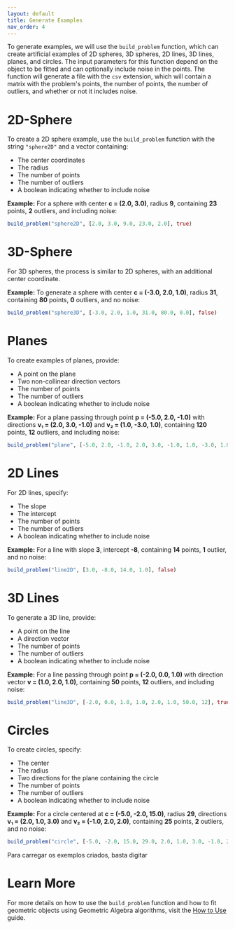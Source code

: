 ```yaml
---
layout: default
title: Generate Examples
nav_order: 4
---
```


To generate examples, we will use the `build_problem` function, which can create artificial examples of 2D spheres, 3D spheres, 2D lines, 3D lines, planes, and circles. The input parameters for this function depend on the object to be fitted and can optionally include noise in the points. The function will generate a file with the `csv` extension, which will contain a matrix with the problem's points, the number of points, the number of outliers, and whether or not it includes noise.

# 2D-Sphere

To create a 2D sphere example, use the `build_problem` function with the string `"sphere2D"` and a vector containing:

- The center coordinates
- The radius
- The number of points
- The number of outliers
- A boolean indicating whether to include noise

**Example:**
For a sphere with center **c = (2.0, 3.0)**, radius **9**, containing **23** points, **2** outliers, and including noise:

```julia
build_problem("sphere2D", [2.0, 3.0, 9.0, 23.0, 2.0], true)
```

# 3D-Sphere

For 3D spheres, the process is similar to 2D spheres, with an additional center coordinate.

**Example:**
To generate a sphere with center **c = (-3.0, 2.0, 1.0)**, radius **31**, containing **80** points, **0** outliers, and no noise:

```julia
build_problem("sphere3D", [-3.0, 2.0, 1.0, 31.0, 80.0, 0.0], false)
```

# Planes

To create examples of planes, provide:

- A point on the plane
- Two non-collinear direction vectors
- The number of points
- The number of outliers
- A boolean indicating whether to include noise

**Example:**
For a plane passing through point **p = (-5.0, 2.0, -1.0)** with directions **v₁ = (2.0, 3.0, -1.0)** and **v₂ = (1.0, -3.0, 1.0)**, containing **120** points, **12** outliers, and including noise:

```julia
build_problem("plane", [-5.0, 2.0, -1.0, 2.0, 3.0, -1.0, 1.0, -3.0, 1.0, 120, 12], true)
```

# 2D Lines

For 2D lines, specify:

- The slope
- The intercept
- The number of points
- The number of outliers
- A boolean indicating whether to include noise

**Example:**
For a line with slope **3**, intercept **-8**, containing **14** points, **1** outlier, and no noise:

```julia
build_problem("line2D", [3.0, -8.0, 14.0, 1.0], false)
```

# 3D Lines

To generate a 3D line, provide:

- A point on the line
- A direction vector
- The number of points
- The number of outliers
- A boolean indicating whether to include noise

**Example:**
For a line passing through point **p = (-2.0, 0.0, 1.0)** with direction vector **v = (1.0, 2.0, 1.0)**, containing **50** points, **12** outliers, and including noise:

```julia
build_problem("line3D", [-2.0, 0.0, 1.0, 1.0, 2.0, 1.0, 50.0, 12], true)
```

# Circles

To create circles, specify:

- The center
- The radius
- Two directions for the plane containing the circle
- The number of points
- The number of outliers
- A boolean indicating whether to include noise

**Example:**
For a circle centered at **c = (-5.0, -2.0, 15.0)**, radius **29**, directions **v₁ = (2.0, 1.0, 3.0)** and **v₂ = (-1.0, 2.0, 2.0)**, containing **25** points, **2** outliers, and no noise:

```julia
build_problem("circle", [-5.0, -2.0, 15.0, 29.0, 2.0, 1.0, 3.0, -1.0, 2.0, 2.0, 25.0, 2.0], false)
```

Para carregar os exemplos criados, basta digitar

# Learn More

For more details on how to use the `build_problem` function and how to fit geometric objects using Geometric Algebra algorithms, visit the [How to Use](how_to_use.md) guide.
